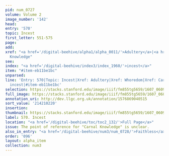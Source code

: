 ```yaml
---
pid: num_0727
volume: Volume 2
image_number: '142'
head:
entry: '570'
topic: Incest
first_letter: 551-575
page:
add:
xref: "<a href='/digital-beehive/alpha1/alpha_0011/'>Adultery</a>|<a href='/digital-beehive/alpha5/alpha_1036/'>Whoredom</a>|Carnal
  Knowledge"
see:
index: "<a href='/digital-beehive/index3/index_1960/'>incest</a>"
item: "#item-eb11be1bc"
unparsed:
line: 'Entry: 570|Topic: Incest|Xref: Adultery|Xref: Whoredom|Xref: Carnal Knowledge|Index:
  incest|#item-eb11be1bc'
selection: https://stacks.stanford.edu/image/iiif/fm855tg5659/1607_0609/870,220,2820,507/full/0/default.jpg
full_image: https://stacks.stanford.edu/image/iiif/fm855tg5659/1607_0609/full/full/0/default.jpg
annotation_uri: http://dev.llgc.org.uk/annotation/1576869040515
sort_value: '214210220'
insertion:
thumbnail: https://stacks.stanford.edu/image/iiif/fm855tg5659/1607_0609/870,220,600,180/250,/0/default.jpg
label: 570. Incest
location: "<a href='/digital-beehive/toc/toc2_132/'>Full Page</a>"
issue: The point of reference for "Carnal Knowledge" is unclear.
also_in_entry: "<a href='/digital-beehive/num3/num_0728/'>Faithless</a>"
order: '096'
layout: alpha_item
collection: num3
---
```

